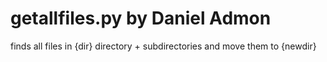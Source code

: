 # getallfiles.py by Daniel Admon

finds all files in {dir} directory + subdirectories
and move them to {newdir}
